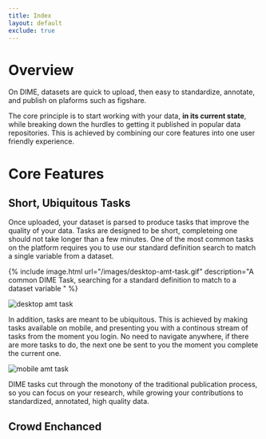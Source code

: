 ```yaml
---
title: Index
layout: default
exclude: true
---
```


<!-- <ul>
  {% for post in site.posts %}
    <li>
      <a href="{{ post.url | relative_url }}">{{ post.title }}</a>
    </li>
  {% endfor %}
</ul> -->

# Overview
On DIME, datasets are quick to upload, then easy to standardize, annotate, and publish on plaforms such as figshare.

The core principle is to start working with your data, **in its current state**, while breaking down the hurdles to getting it published in popular data repositories. This is achieved by combining our core features into one user friendly experience. 

# Core Features

## Short, Ubiquitous Tasks

Once uploaded, your dataset is parsed to produce tasks that improve the quality of your data. Tasks are designed to be short, completeing one should not take longer than a few minutes. One of the most common tasks on the platform requires you to use our standard definition search to match a single variable from a dataset. 

{% include image.html url="/images/desktop-amt-task.gif" description="A common DIME Task, searching for a standard definition to match to a dataset variable " %}

![desktop amt task]({{site.url}}/images/desktop-amt-task.gif)

In addition, tasks are meant to be ubiquitous. This is achieved by making tasks available on mobile, and presenting you with a continous stream of tasks from the moment you login. No need to navigate anywhere, if there are more tasks to do, the next one be sent to you the moment you complete the current one. 

![mobile amt task]({{site.url}}/images/mobile-amt-task.gif)

DIME tasks cut through the monotony of the traditional publication process, so you can focus on your research, while 
growing your contributions to standardized, annotated, high quality data. 

## Crowd Enchanced 

